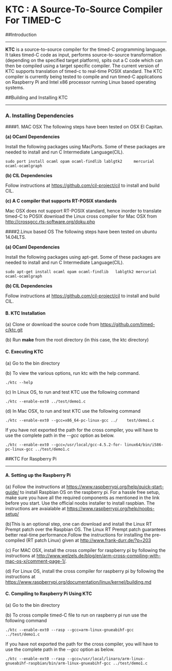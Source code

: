 # KTC : A Source-To-Source Compiler For TIMED-C 

##Introduction 
***

**KTC** is a source-to-source compiler for the timed-C programming language. It takes timed-C code as input, performs source-to-source transformation (depending on the specified target platform), spits out a C code which can then be compiled using a target specific compiler. The current version of KTC supports translation of timed-c to real-time POSIX standard. The KTC compiler is currently being tested to compile and run timed-C applications on Raspberry Pi and Intel x86 processor running Linux based operating systems.

##Building and Installing KTC
***
### A. Installing Dependencies
####1. MAC OSX 
The following steps have been tested on OSX El Capitan. 

 
**(a) OCaml Dependencies**

Install the following packages using MacPorts. Some of these packages are needed to install and run C Intermediate Language(CIL).

	sudo port install ocaml opam ocaml-findlib lablgtk2 	mercurial ocaml-ocamlgraph
	
**(b) CIL Dependencies**

Follow instructions at <https://github.com/cil-project/cil> to install and build CIL.

**(c) A C compiler that supports RT-POSIX standards** 

Mac OSX does not support RT-POSIX standard, hence inorder to translate timed-C to POSIX download the Linux cross compiler for Mac OSX from <http://crossgcc.rts-software.org/doku.php> 

####2.Linux based OS 
The following steps have been tested on ubuntu 14.04LTS.
 
**(a) OCaml Dependencies**
	
Install the following packages using apt-get. Some of these packages are needed to install and run C Intermediate Language(CIL).

	sudo apt-get install ocaml opam ocaml-findlib 	lablgtk2 mercurial ocaml-ocamlgraph
	
**(b) CIL Dependencies**

Follow instructions at <https://github.com/cil-project/cil> to install and build CIL.

#### B. KTC Installation

(a) Clone or download the source code from <https://github.com/timed-c/ktc.git>

(b) Run **make** from the root directory (in this case, the ktc directory)



#### C. Executing KTC 

(a) Go to the bin directory 

(b) To view the various options, run ktc with the help command.

	./ktc --help

(c) In Linux OS, to run and test KTC use the following command
	
	./ktc --enable-ext0 ../test/demo1.c
	
(d) In Mac OSX, to run and test KTC use the following command

	./ktc --enable-ext0 --gcc=x86_64-pc-linux-gcc ../	 test/demo1.c
If you have not exported the path for the cross compiler, you will have to use the complete path in the *--gcc* option as below. 

	./ktc --enable-ext0 --gcc=/usr/local/gcc-4.5.2-for-	linux64/bin/i586-pc-linux-gcc ../test/demo1.c
	
##KTC For Raspberry Pi
	
***
#### A. Setting up the Raspberry Pi

(a) Follow the instructions at <https://www.raspberrypi.org/help/quick-start-guide/> to install Raspbian OS on the raspberry pi. For a hassle free setup, make sure you have all the required components as mentioned in the link before you start. Use the official noobs installer to install raspbian. The instructions are avaialable at <https://www.raspberrypi.org/help/noobs-setup/>

(b)This is an optional step, one can download and install the Linux RT Prempt patch over the Raspbian OS. The Linux RT Prempt patch guarantees better real-time performance.Follow the instructions for installing the pre-compiled (RT patch Linux) given at <http://www.frank-durr.de/?p=203>

(c) For MAC OSX, install the cross compiler for raspberry pi by following the instructions at <http://www.welzels.de/blog/en/arm-cross-compiling-with-mac-os-x/comment-page-1/>. 

(d) For Linux OS, install the cross compiler for raspberry pi by following the instructions at <https://www.raspberrypi.org/documentation/linux/kernel/building.md> 

#### C. Compiling to Raspberry Pi Using KTC 

(a) Go to the bin directory 

(b) To cross compile timed-C file to run on raspberry pi run use the following command

	./ktc --enable-ext0 --rasp --gcc=arm-linux-gnueabihf-gcc ../test/demo1.c
	
If you have not exported the path for the cross compiler, you will have to use the complete path in the *--gcc* option as below. 

	./ktc --enable-ext0 --rasp --gcc=/usr/local/linaro/arm-linux-gnueabihf-raspbian/bin/arm-linux-gnueabihf-gcc ../test/demo1.c







	